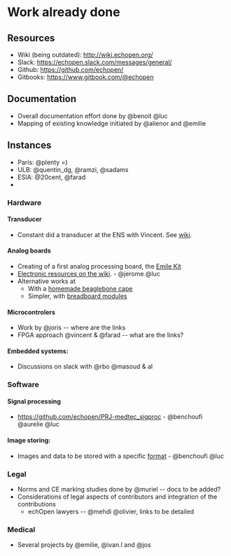 # Work already done

## Resources

* Wiki (being outdated): http://wiki.echopen.org/
* Slack: https://echopen.slack.com/messages/general/
* Github: https://github.com/echopen/
* Gitbooks: https://www.gitbook.com/@echopen

## Documentation

* Overall documentation effort done by @benoit @luc
* Mapping of existing knowledge initiated by @alienor and @emilie

## Instances

* Paris: @plenty =)
* ULB: @quentin_dg, @ramzi, @sadams
* ESIA: @20cent, @farad
* 

### Hardware

#### Transducer

* Constant did a transducer at the ENS with Vincent. See [wiki](http://wiki.echopen.org/index.php/CR_R%C3%A9flexion_autour_d%27un_prototype_piezo).

#### Analog boards

* Creating of a first analog processing board, the [Emile Kit](http://wiki.echopen.org/index.php/Category:Emile)
* [Electronic resources on the wiki](http://wiki.echopen.org/index.php/Category:Electronics). - @jerome @luc
* Alternative works at 
    * With a [homemade beaglebone cape](https://github.com/kelu124/murgen-dev-kit)
    * Simpler, with [breadboard modules](https://github.com/kelu124/echomods)

#### Microcontrolers

* Work by @joris -- where are the links
* FPGA approach @vincent & @farad -- what are the links?

#### Embedded systems:

* Discussions on slack with @rbo @masoud & al
 
### Software

#### Signal processing

* https://github.com/echopen/PRJ-medtec_sigproc - @benchoufi @aurelie @luc

#### Image storing:

* Images and data to be stored with a specific [format](http://wiki.echopen.org/index.php/Challenge:_Data_format) - @benchoufi @luc


### Legal

* Norms and CE marking studies done by @muriel -- docs to be added?
* Considerations of legal aspects of contributors and integration of the contributions
    * echOpen lawyers -- @mehdi @olivier, links to be detailed

### Medical

* Several projects by @emilie, @ivan.l and @jos



